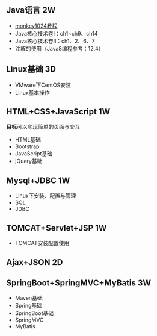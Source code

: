 ## Java语言 2W
- [monkey1024教程](http://www.monkey1024.com/javaseroute)
- Java核心技术卷I：ch1~ch9、ch14
- Java核心技术卷II：ch1、2、6、7
- 注解的使用（Java8编程参考：12.4）

## Linux基础 3D
- VMware下CentOS安装
- Linux基本操作

## HTML+CSS+JavaScript 1W
**目标**可以实现简单的页面与交互
- HTML基础
- Bootstrap
- JavaScript基础
- jQuery基础

## Mysql+JDBC 1W
- Linux下安装、配置与管理
- SQL
- JDBC

## TOMCAT+Servlet+JSP 1W
- TOMCAT安装配置使用

## Ajax+JSON 2D

## SpringBoot+SpringMVC+MyBatis 3W
- Maven基础
- Spring基础
- SpringBoot基础
- SpringMVC
- MyBatis
